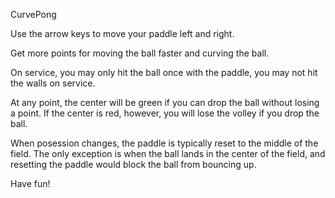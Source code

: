 CurvePong

Use the arrow keys to move your paddle left and right.

Get more points for moving the ball faster and curving the ball.

On service, you may only hit the ball once with the paddle, you may not hit the walls on service.

At any point, the center will be green if you can drop the ball without losing a point. If the center is red, however, you will lose the volley if you drop the ball.

When posession changes, the paddle is typically reset to the middle of the field. The only exception is when the ball lands in the center of the field, and resetting the paddle would block the ball from bouncing up.

Have fun!